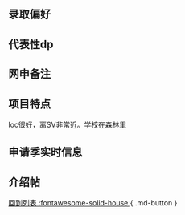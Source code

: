## 录取偏好

## 代表性dp

## 网申备注

## 项目特点
loc很好，离SV非常近。学校在森林里
## 申请季实时信息

## 介绍帖

[回到列表 :fontawesome-solid-house:](选校梯度.md){ .md-button }
